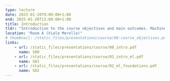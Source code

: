 ```yaml
---
type: lecture
date: 2025-01-20T9:00:00+1:00
end: 2025-01-20T13:00:00+1:00
title: Introduction
tldr: "Introduction to the course objectives and main outcomes. Machine learning introduction."
location: "Room A (Viale Merello)"
# thumbnail: /static_files/presentations/course/00-course_objectives.png
links: 
    - url: /static_files/presentations/course/00_intro.pdf
      name: S00
    - url: /static_files/presentations/course/01_intro_ml.pdf
      name: S01
    - url: /static_files/presentations/course/02_ml_foundations.pdf
      name: S02
---
```


